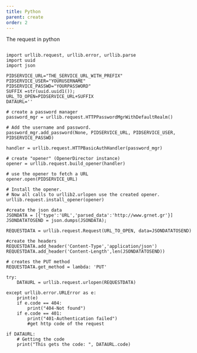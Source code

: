 ```yaml
---
title: Python
parent: create
order: 2
---
```


The request in python

<pre><code class="language-python">
import urllib.request, urllib.error, urllib.parse
import uuid
import json

PIDSERVICE_URL="THE_SERVICE_URL_WITH_PREFIX"
PIDSERVICE_USER="YOURUSERNAME"
PIDSERVICE_PASSWD="YOURPASSWORD"
SUFFIX =str(uuid.uuid1());
URL_TO_OPEN=PIDSERVICE_URL+SUFFIX
DATAURL=''

# create a password manager
password_mgr = urllib.request.HTTPPasswordMgrWithDefaultRealm()

# Add the username and password.
password_mgr.add_password(None, PIDSERVICE_URL, PIDSERVICE_USER, PIDSERVICE_PASSWD)

handler = urllib.request.HTTPBasicAuthHandler(password_mgr)

# create "opener" (OpenerDirector instance)
opener = urllib.request.build_opener(handler)

# use the opener to fetch a URL
opener.open(PIDSERVICE_URL)

# Install the opener.
# Now all calls to urllib2.urlopen use the created opener.
urllib.request.install_opener(opener)

#create the json data
JSONDATA = [{'type':'URL','parsed_data':'http://www.grnet.gr'}]
JSONDATATOSEND = json.dumps(JSONDATA);

REQUESTDATA = urllib.request.Request(URL_TO_OPEN, data=JSONDATATOSEND)

#create the headers
REQUESTDATA.add_header('Content-Type','application/json')
REQUESTDATA.add_header('Content-Length',len(JSONDATATOSEND))

# creates the PUT method
REQUESTDATA.get_method = lambda: 'PUT'

try:
    DATAURL = urllib.request.urlopen(REQUESTDATA)
    
except urllib.error.URLError as e:
    print(e)
    if e.code == 404:
        print("404-Not found")
    if e.code == 401:
        print("401-Authentication failed")    
        #get http code of the request

if DATAURL:
    # Getting the code
    print("This gets the code: ", DATAURL.code)

</code></pre>

